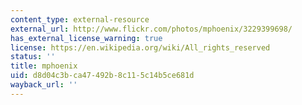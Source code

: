```yaml
---
content_type: external-resource
external_url: http://www.flickr.com/photos/mphoenix/3229399698/
has_external_license_warning: true
license: https://en.wikipedia.org/wiki/All_rights_reserved
status: ''
title: mphoenix
uid: d8d04c3b-ca47-492b-8c11-5c14b5ce681d
wayback_url: ''
---
```

